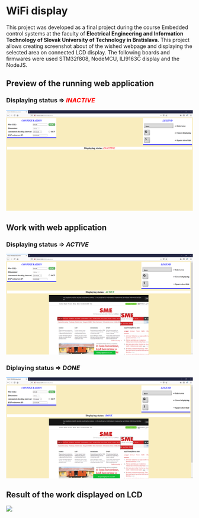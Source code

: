 # WiFi display

<p>This project was developed as a final project during the course Embedded control systems at the faculty of <b>Electrical Engineering and Information Technology of Slovak University of Technology in Bratislava</b>. This project allows creating screenshot about of the wished webpage and displaying the selected area on connected LCD display. The following boards and firmwares were used STM32f808, NodeMCU, ILI9163C display and the NodeJS.</p> 

<h2>Preview of the running web application</h2>

<h3>Displaying status => <span style="color: #ff0000"><i>INACTIVE</i></span style></h3>
<img src="./images/web_aplication.png">

<h2>Work with web application</h2>

<h3>Displaying status => <i>ACTIVE</i></h3>
<img src="./images/work_active.png">

<h3>Diplaying status => <i>DONE</i></h3>
<img src="./images/work_done.png">

<h2>Result of the work displayed on LCD</h2>
<img src="./images/result.png">
